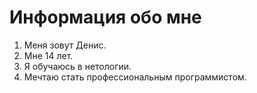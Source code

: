 # Информация обо мне
1. Меня зовут Денис.
2. Мне 14 лет.
3. Я обучаюсь в нетологии.
4. Мечтаю стать профессиональным программистом.
